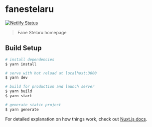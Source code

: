 # fanestelaru

[![Netlify Status](https://api.netlify.com/api/v1/badges/66ae402e-05fb-489b-8269-8e022a253f44/deploy-status)](https://app.netlify.com/sites/fanestelaru/deploys)

> Fane Stelaru homepage

## Build Setup

``` bash
# install dependencies
$ yarn install

# serve with hot reload at localhost:3000
$ yarn dev

# build for production and launch server
$ yarn build
$ yarn start

# generate static project
$ yarn generate
```

For detailed explanation on how things work, check out [Nuxt.js docs](https://nuxtjs.org).
